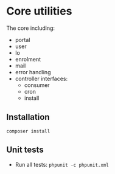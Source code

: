 Core utilities
===

The core including:

- portal
- user
- lo
- enrolment
- mail
- error handling
- controller interfaces:
    - consumer
    - cron
    - install

## Installation
```shell
composer install
```

## Unit tests
- Run all tests: `phpunit -c phpunit.xml`
